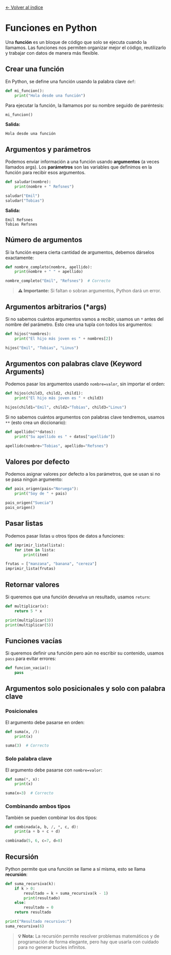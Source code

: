 [← Volver al índice](README.md)

# Funciones en Python

Una **función** es un bloque de código que solo se ejecuta cuando la llamamos. Las funciones nos permiten organizar mejor el código, reutilizarlo y trabajar con datos de manera más flexible.

## Crear una función

En Python, se define una función usando la palabra clave `def`:

```python
def mi_funcion():
    print("Hola desde una función")
```

Para ejecutar la función, la llamamos por su nombre seguido de paréntesis:

```python
mi_funcion()
```

**Salida:**
```
Hola desde una función
```

## Argumentos y parámetros

Podemos enviar información a una función usando **argumentos** (a veces llamados args). Los **parámetros** son las variables que definimos en la función para recibir esos argumentos.

```python
def saludar(nombre):
    print(nombre + " Refsnes")

saludar("Emil")
saludar("Tobias")
```

**Salida:**
```
Emil Refsnes
Tobias Refsnes
```

## Número de argumentos

Si la función espera cierta cantidad de argumentos, debemos dárselos exactamente:

```python
def nombre_completo(nombre, apellido):
    print(nombre + " " + apellido)

nombre_completo("Emil", "Refsnes")  # Correcto
```

> **⚠️ Importante:** Si faltan o sobran argumentos, Python dará un error.

## Argumentos arbitrarios (*args)

Si no sabemos cuántos argumentos vamos a recibir, usamos un `*` antes del nombre del parámetro. Esto crea una tupla con todos los argumentos:

```python
def hijos(*nombres):
    print("El hijo más joven es " + nombres[2])

hijos("Emil", "Tobias", "Linus")
```

## Argumentos con palabras clave (Keyword Arguments)

Podemos pasar los argumentos usando `nombre=valor`, sin importar el orden:

```python
def hijos(child3, child2, child1):
    print("El hijo más joven es " + child3)

hijos(child1="Emil", child2="Tobias", child3="Linus")
```

Si no sabemos cuántos argumentos con palabras clave tendremos, usamos `**` (esto crea un diccionario):

```python
def apellido(**datos):
    print("Su apellido es " + datos["apellido"])

apellido(nombre="Tobias", apellido="Refsnes")
```

## Valores por defecto

Podemos asignar valores por defecto a los parámetros, que se usan si no se pasa ningún argumento:

```python
def pais_origen(pais="Noruega"):
    print("Soy de " + pais)

pais_origen("Suecia")
pais_origen()
```

## Pasar listas

Podemos pasar listas u otros tipos de datos a funciones:

```python
def imprimir_lista(lista):
    for item in lista:
        print(item)

frutas = ["manzana", "banana", "cereza"]
imprimir_lista(frutas)
```

## Retornar valores

Si queremos que una función devuelva un resultado, usamos `return`:

```python
def multiplicar(x):
    return 5 * x

print(multiplicar(3))
print(multiplicar(5))
```

## Funciones vacías

Si queremos definir una función pero aún no escribir su contenido, usamos `pass` para evitar errores:

```python
def funcion_vacia():
    pass
```

## Argumentos solo posicionales y solo con palabra clave

### Posicionales

El argumento debe pasarse en orden:

```python
def suma(x, /):
    print(x)

suma(3)  # Correcto
```

### Solo palabra clave

El argumento debe pasarse con `nombre=valor`:

```python
def suma(*, x):
    print(x)

suma(x=3)  # Correcto
```

### Combinando ambos tipos

También se pueden combinar los dos tipos:

```python
def combinada(a, b, /, *, c, d):
    print(a + b + c + d)

combinada(5, 6, c=7, d=8)
```

## Recursión

Python permite que una función se llame a sí misma, esto se llama **recursión**:

```python
def suma_recursiva(k):
    if k > 0:
        resultado = k + suma_recursiva(k - 1)
        print(resultado)
    else:
        resultado = 0
    return resultado

print("Resultado recursivo:")
suma_recursiva(6)
```

> **💡 Nota:** La recursión permite resolver problemas matemáticos y de programación de forma elegante, pero hay que usarla con cuidado para no generar bucles infinitos.